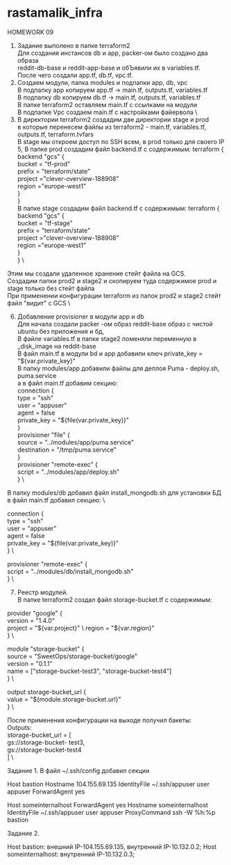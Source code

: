 # rastamalik_infra

HOMEWORK 09
1. Задание выполено в папке terraform2 \
Для создания инстансов db и app, packer-ом было создано два образа \
reddit-db-base и reddit-app-base и обЪявили их в variables.tf. \
После чего создали app.tf, db.tf, vpc.tf.
2. Создаем модули, папка modules и подпапки app, db, vpc \
В подпапку app копируем app.tf -> main.tf, outputs.tf, variables.tf \
В подпапку db копируем db.tf -> main.tf, outputs.tf, variables.tf \
В папке terraform2 оставляем main.tf c ссылками на модули \
В подпапке Vpc создаем main.tf c настройками файервола \
4. В директории terraform2 создадим две директории stage и prod \
в которые перенесем файлы из terraform2 - main.tf, variables.tf, outputs.tf, terraform.tvfars \
В stage мы откроем доступ по SSH всем, в prod только для своего IP \
5, В папке prod создадим файл backend.tf c содержимым:
terraform { \
backend "gcs" { \
bucket = "tf-prod" \
prefix = "terraform/state" \
project ="clever-overview-188908" \
region ="europe-west1" \
} \
} \
В папке stage создадим файл backend.tf c содержимым:
terraform { \
backend "gcs" { \
bucket = "tf-stage" \
prefix = "terraform/state" \
project ="clever-overview-188908" \
region ="europe-west1" \
} \
} \

Этим мы создали удаленное хранение стейт файла на GCS. \
Создадим папки prod2 и stage2 и скопируем туда содержимое prod и stage только без стейт файла \
При применении конфигурации terraform из папок prod2 и stage2 стейт файл "видит" c GCS \

6. Добавление provisioner в модули app и db \
Для начала создали packer -ом образ reddit-base образ с чистой ubuntu без приложения и бд, \
В файле variables.tf в папке stage2 поменяли переменную в _disk_image на reddit-base \
В файл main.tf в модули bd и app добавили ключ private_key = "${var.private_key}" \
В папку modules/app добавили файлы для деплоя Puma - deploy.sh, puma.service \
а в файл main.tf добавим секцию: \
 connection { \
    type        = "ssh" \
    user        = "appuser" \
    agent       = false \
    private_key = "${file(var.private_key)}" \
  } \
  provisioner "file" { \
    source      = "../modules/app/puma.service" \
    destination = "/tmp/puma.service" \
  } \
  provisioner "remote-exec" { \
    script = "../modules/app/deploy.sh" \
  } \
  
В папку modules/db добавил файл install_mongodb.sh для установки БД \
в файл main.tf добавил секцию: \

connection { \
    type        = "ssh" \
    user        = "appuser" \
    agent       = false \
    private_key = "${file(var.private_key)}" \
  } \

  provisioner "remote-exec" { \
    script = "../modules/db/install_mongodb.sh" \
  } \

7. Реестр модулей. \
В папке terraform2 создал файл storage-bucket.tf c содержимым:

provider "google" { \
version = "1.4.0" \
project = "${var.project}" \
region = "${var.region}" \
} \

module "storage-bucket" { \
source = "SweetOps/storage-bucket/google" \
version = "0.1.1" \
name = ["storage-bucket-test3", "storage-bucket-test4"] \
} \

output storage-bucket_url { \
value = "${module.storage-bucket.url}" \
} \

После применения конфигурации на выходе получил бакеты: \
Outputs: \
storage-bucket_url = [ \
    gs://storage-bucket- test3, \
    gs://storage-bucket-test4 \
] \








Задание 1.
В файл ~/.ssh/config добавил секции


Host bastion
Hostname 104.155.69.135 
IdentityFile ~/.ssh/appuser
user appuser
ForwardAgent yes


Host someinternalhost
ForwardAgent yes
Hostname someinternalhost
IdentityFile ~/.ssh/appuser
user appuser
ProxyCommand ssh -W %h:%p bastion

Задание 2.

Host bastion:  внешний IP-104.155.69.135, внутренний IP-10.132.0.2;
Host someinternalhost: внутренний IP-10.132.0.3;

